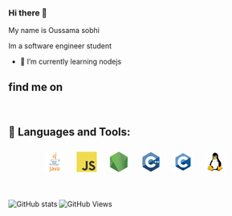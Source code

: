 ### Hi there 👋
My name is Oussama sobhi

Im a software engineer student
- 🌱 I’m currently learning nodejs

## find me on


<br />

## 🧰 Languages and Tools:
<p align="center">
<img src="https://raw.githubusercontent.com/github/explore/80688e429a7d4ef2fca1e82350fe8e3517d3494d/topics/java/java.png" alt="Python" height="40" style="vertical-align:top; margin:10px">
<img src="https://raw.githubusercontent.com/github/explore/80688e429a7d4ef2fca1e82350fe8e3517d3494d/topics/javascript/javascript.png" alt="Javascript" height="40" style="vertical-align:top; margin:10px">
<img src="https://raw.githubusercontent.com/github/explore/80688e429a7d4ef2fca1e82350fe8e3517d3494d/topics/nodejs/nodejs.png" alt="VS Code" height="40" style="vertical-align:top; margin:10px">
 <img src="https://raw.githubusercontent.com/github/explore/80688e429a7d4ef2fca1e82350fe8e3517d3494d/topics/cpp/cpp.png" alt="VS Code" height="40" style="vertical-align:top; margin:10px">
 <img src="https://raw.githubusercontent.com/github/explore/80688e429a7d4ef2fca1e82350fe8e3517d3494d/topics/c/c.png" alt="C" height="40" style="vertical-align:top; margin:10px">
 <img src="https://raw.githubusercontent.com/github/explore/80688e429a7d4ef2fca1e82350fe8e3517d3494d/topics/linux/linux.png" alt="VS Code" height="40" style="vertical-align:top; margin:10px">
</p>
<br>



![GitHub stats](https://github-readme-stats.vercel.app/api?username=oussamasobhi&show_icons=true&theme=tokyonight)
![GitHub Views](https://komarev.com/ghpvc/?username=oussamasobhi&color=FAC151)

